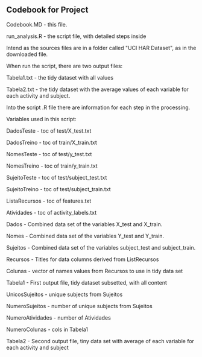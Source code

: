 ## Codebook for Project

Codebook.MD - this file.

run_analysis.R - the script file, with detailed steps inside

Intend as the sources files are in a folder called "UCI HAR Dataset", as in the downloaded file.

When run the script, there are two output files:

Tabela1.txt - the tidy dataset with all values

Tabela2.txt - the tidy dataset with the average values of each variable for each activity and subject.

Into the script .R file there are information for each step in the processing.


Variables used in this script:

DadosTeste - toc of test/X_test.txt

DadosTreino - toc of train/X_train.txt

NomesTeste - toc of test/y_test.txt

NomesTreino - toc of train/y_train.txt

SujeitoTeste - toc of test/subject_test.txt

SujeitoTreino - toc of test/subject_train.txt

ListaRecursos - toc of features.txt

Atividades - toc of activity_labels.txt

Dados - Combined data set of the variables X_test and X_train.

Nomes - Combined data set of the variables Y_test and Y_train.

Sujeitos - Combined data set of the variables subject_test and subject_train.

Recursos - Titles for data columns derived from ListRecursos

Colunas - vector of names values from Recursos to use in tidy data set

Tabela1 - First output file, tidy dataset subsetted, with all content

UnicosSujeitos - unique subjects from Sujeitos

NumeroSujeitos - number of unique subjects from Sujeitos

NumeroAtividades - number of Atividades

NumeroColunas - cols in Tabela1

Tabela2 - Second output file, tiny data set with average of each variable for each activity and subject
